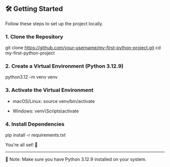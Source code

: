 ## 🛠️ Getting Started

Follow these steps to set up the project locally.

### 1. Clone the Repository

git clone https://github.com/your-username/my-first-python-project.git
cd my-first-python-project

### 2. Create a Virtual Environment (Python 3.12.9)

python3.12 -m venv venv

### 3. Activate the Virtual Environment

- macOS/Linux:
  source venv/bin/activate

- Windows:
  venv\Scripts\activate

### 4. Install Dependencies

pip install -r requirements.txt

You're all set! 🎉

---

📝 Note: Make sure you have Python 3.12.9 installed on your system.
